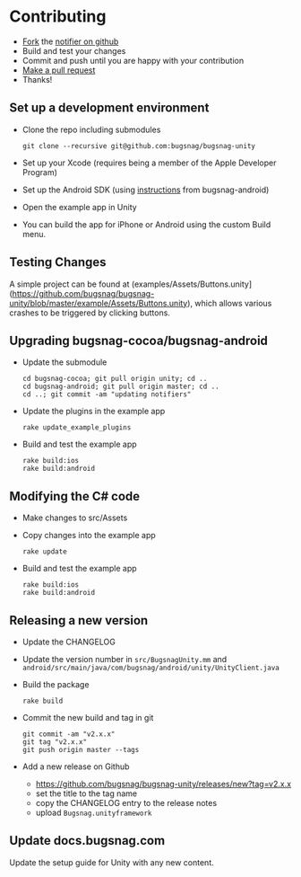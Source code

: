 
# Contributing

- [Fork](https://help.github.com/articles/fork-a-repo) the [notifier on github](https://github.com/bugsnag/bugsnag-android)
- Build and test your changes
- Commit and push until you are happy with your contribution
- [Make a pull request](https://help.github.com/articles/using-pull-requests)
- Thanks!

## Set up a development environment

- Clone the repo including submodules

    ```
    git clone --recursive git@github.com:bugsnag/bugsnag-unity
    ```

- Set up your Xcode (requires being a member of the Apple Developer Program)
- Set up the Android SDK (using [instructions](https://github.com/bugsnag/bugsnag-android/blob/master/CONTRIBUTING.md) from bugsnag-android)
- Open the example app in Unity
- You can build the app for iPhone or Android using the custom Build menu.

## Testing Changes
A simple project can be found at (examples/Assets/Buttons.unity](https://github.com/bugsnag/bugsnag-unity/blob/master/example/Assets/Buttons.unity), which allows various crashes to be triggered by clicking buttons.

## Upgrading bugsnag-cocoa/bugsnag-android

- Update the submodule

    ```
    cd bugsnag-cocoa; git pull origin unity; cd ..
    cd bugsnag-android; git pull origin master; cd ..
    cd ..; git commit -am "updating notifiers"
    ```

- Update the plugins in the example app

    ```
    rake update_example_plugins
    ```

- Build and test the example app

    ```
    rake build:ios
    rake build:android
    ```

## Modifying the C# code

- Make changes to src/Assets
- Copy changes into the example app

    ```
    rake update
    ```

- Build and test the example app

    ```
    rake build:ios
    rake build:android
    ```

## Releasing a new version

- Update the CHANGELOG
- Update the version number in `src/BugsnagUnity.mm` and
  `android/src/main/java/com/bugsnag/android/unity/UnityClient.java`
- Build the package

    ```
    rake build
    ```

- Commit the new build and tag in git

    ```
    git commit -am "v2.x.x"
    git tag "v2.x.x"
    git push origin master --tags
    ```
- Add a new release on Github

    - https://github.com/bugsnag/bugsnag-unity/releases/new?tag=v2.x.x
    - set the title to the tag name
    - copy the CHANGELOG entry to the release notes
    - upload `Bugsnag.unityframework`

## Update docs.bugsnag.com

Update the setup guide for Unity with any new content.

